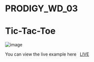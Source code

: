 # PRODIGY_WD_03

<h1>Tic-Tac-Toe</h1>

![image](https://github.com/user-attachments/assets/fe8a3138-dd35-4862-b828-124327a2eb95)








<p>You can view the live example here &nbsp; <a href="https://srujanraj2005.github.io/PRODIGY_WD_03/">LIVE </a></p>
